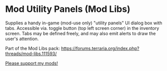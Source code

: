 # Mod Utility Panels (Mod Libs)

Supplies a handy in-game (mod-use only) "utility panels" UI dialog box with tabs. Accessible via. toggle button (top left screen corner) in the inventory screen. Tabs may be defined freely, and may also emit alerts to draw the user's attention.

Part of the Mod Libs pack: https://forums.terraria.org/index.php?threads/mod-libs.111593/

[Please support my mods!](https://forums.terraria.org/index.php?threads/hamstars-mods-past-present-and-future.63713/)
